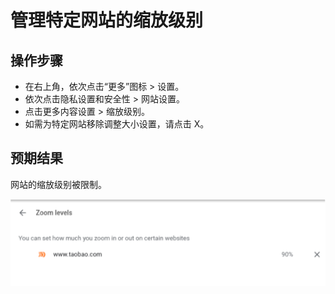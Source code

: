 # 管理特定网站的缩放级别

## 操作步骤

- 在右上角，依次点击“更多”图标 > 设置。
- 依次点击隐私设置和安全性 > 网站设置。
- 点击更多内容设置 > 缩放级别。
- 如需为特定网站移除调整大小设置，请点击 X。

## 预期结果

网站的缩放级别被限制。

![管理特定网站的缩放级别-1](./img/管理特定网站的缩放级别-1.png)
